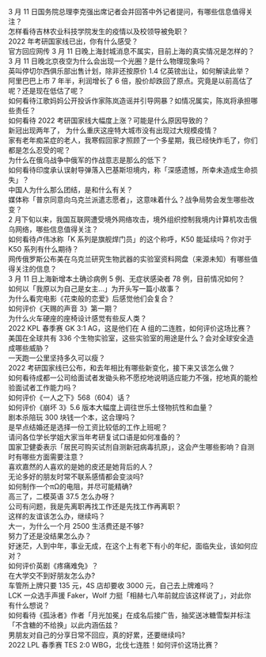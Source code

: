 3 月 11 日国务院总理李克强出席记者会并回答中外记者提问，有哪些信息值得关注？  
怎样看待吉林农业科技学院发生的疫情以及校领导被免职？  
2022 年考研国家线已出，你有什么感受？  
官方回应网传 3 月 11 日晚上海封城消息不属实，目前上海的真实情况是怎样的？  
3 月 11 日晚北京夜空为什么会出现一个光圈？是什么物理现象吗？  
英叫停切尔西俱乐部出售计划，除非还按原价 1.4 亿英镑出让，如何解读此举？  
阿里巴巴上市 7 年半，利润增长了 6 倍，股价却跌回了原点。究竟是以前高估了呢？还是现在低估了呢？  
如何看待江歌妈妈公开投诉作家陈岚造谣并引导网暴？如情况属实，陈岚将承担哪些责任？  
如何看待 2022 考研国家线大幅度上涨？可能是什么原因导致的？  
新冠出现两年了， 为什么重庆这座特大城市没有出现过大规模疫情？  
家有老年痴呆症的老人，我寒假回家才照顾了一个多星期，我已经快炸毛了，你们都是怎么忍受的呢？  
为什么在俄乌战争中俄军的作战意志是那么的低下？  
如何看待印度承认误射导弹落入巴基斯坦境内，称「深感遗憾，所幸未造成生命损失」？  
中国人为什么那么团结，是和什么有关？  
媒体称「普京同意向乌克兰派遣志愿者」，这意味着什么？战争局势会发生哪些改变？  
2 月下旬以来，我国互联网遭受境外网络攻击，境外组织控制我境内计算机攻击俄乌网络，哪些信息值得关注？  
如何看待卢伟冰称「K 系列是旗舰焊门员」的这个称呼，K50 能延续吗？你对于 K50 系列有什么期待？  
网传俄罗斯公布美在乌克兰研究生物武器的实验室资料网盘（来源未知）有哪些值得关注的信息？  
3 月 11 日上海新增本土确诊病例 5 例、无症状感染者 78 例，目前情况如何？  
如何以「我原以为自己是女主…」为开头写一篇小故事？  
为什么看完电影《花束般的恋爱》后感觉他们会复合？  
如何评价《天赐的声音 3》第一期？  
为什么火车硬座的座椅设计感觉有些反人类？  
2022 KPL 春季赛 GK 3:1 AG，这是他们在 A 组的二连胜，如何评价这场比赛？  
美国在全球共有 336 个生物实验室，这些实验室的用途是什么？会对全球安全造成哪些威胁？  
一天跑一公里坚持多久可以瘦？  
2022 考研国家线已公布，和去年相比有哪些新变化，接下来又该怎么做？  
如何看待成都一公司给面试者发锄头称不愿挖地说明适应能力不强，挖地真的能检验面试者工作能力吗？  
如何评价《一人之下》568（604）话？  
如何评价《崩坏 3》5.6 版本大幅度上调往世乐土怪物抗性和血量？  
剧本杀陪玩 300 块钱一个本，这合理吗？  
是早点结婚还是选择一份工资比较低的工作上班呢？  
请问各位学长学姐大家当年考研复试口语是如何准备的？  
国家卫健委表示「居民可购买试剂自测新冠病毒抗原」，这会产生哪些影响？自测时有哪些方面需要注意？  
喜欢嘉然的人喜欢的是她的皮还是她背后的人？  
无论多好的朋友时常不联系感情都会变淡吗?  
如何制作一个πΩ的电阻，并尽可能精确?  
高三了，二模英语 37.5 怎么办呀？  
公司有问题，我是先离职再找工作还是先找工作再离职？  
这样的友谊该怎么办，继续吗？  
大一，为什么一个月 2500 生活费还是不够?  
努力了还是没结果怎么办？  
好迷茫，人到中年，事业无成，在这个上有老下有小的年纪，面临失业，该如何应对？  
如何评价英剧《疼痛难免》？  
在大学交不到好朋友怎么办?  
车管所上牌只要 135 元，4S 店却要收 3000 元，自己去上牌难吗？  
LCK 一众选手声援 Faker，Wolf 力挺「相赫七八年前就应该这样说了」，对此你有什么想说？  
如何看待《孤泳者》作者「月光加冕」在成名后接广告，抽奖送冰糖雪梨并标注「不含糖的不给换」以此内涵伍兹？  
男朋友对自己的分享日常不回应，真的好累，还要继续吗?  
2022 LPL 春季赛 TES 2:0 WBG，北伐七连胜！如何评价这场比赛？  
